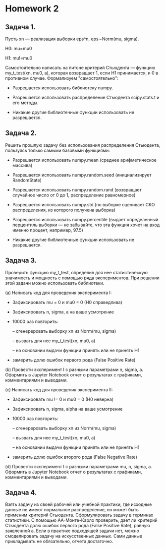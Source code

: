 # Homework 2

## Задача 1.

Пусть xn — реализация выборки eps^n, eps∼Norm(mu, sigma).

H0: mu=mu0

H1: mu!=mu0

Самостоятельно написать на питоне критерий Стьюдента — функцию my_t_test(xn, mu0, a), которая возвращает 1, если H1 принимается, и 0 в противном случае. Формализуем "самостоятельно":

- Разрешается использовать библиотеку numpy.

- Разрешается использовать распределение Стьюдента scipy.stats.t и его методы.

- Никакие другие библиотечные функции использовать не разрешается.

## Задача 2.

Решить прошлую задачу без использования распределения Стьюдента, пользуясь только самыми базовыми функциями:

- Разрешается использовать numpy.mean (среднее арифметическое массива)

- Разрешается использовать numpy.random.seed (инициализирует RandomState)

- Разрешается использовать numpy.random.rand (возвращает случайное число от 0 до 1, распределение равномерное)

- Разрешается использовать numpy.std (по выборке оценивает СКО распределения, из которого получена выборка)

- Разрешается использовать numpy.percentile (выдает определенный перцентиль выборки — не забывайте, что эта функция хочет на вход именно процент, например, 97.5)

- Никакие другие библиотечные функции использовать не разрешается.

## Задача 3.

Проверить функцию my_t_test, определив для нее статистическую значимость и мощность с помощью ряда экспериментов. При решении этой задачи можно использовать библиотеки.

(a) Написать код для проведения эксперимента I:

- Зафиксировать mu = 0 и mu0 = 0 (H0 справедлива)

- Зафиксировать n, sigma, a на ваше усмотрение

- 10000 раз повторить:

    – сгенереровать выборку xn из Norm(mu, sigma)
    
    – вызвать для нее my_t_test(xn, mu0, a)
    
    – на основании выдачи функции принять или не принять H1
    
- замерить долю ошибок первого рода (False Positive Rate)

(b) Провести эксперимент I с разными параметрами n, sigma, a. Оформить в Jupyter Notebook отчет о результатах c графиками, комментариями и выводами.

(c) Написать код для проведения эксперимента II:

- Зафиксировать mu != 0 и mu0 = 0 (H0 неверна)

- Зафиксировать n, sigma, alpha на ваше усмотрение

- 10000 раз повторить:

    – сгенереровать выборку xn из Norm(mu, sigma)
    
    – вызвать для нее my_t_test(xn, mu0, a)
    
    – на основании выдачи функции принять или не принять H1

- замерить долю ошибок второго рода (False Negative Rate)

(d) Провести эксперимент I с разными параметрами mu, n, sigma, a. Оформить в Jupyter Notebook отчет о результатах c графиками, комментариями и выводами.

## Задача 4.

Взять задачу из своей рабочей или учебной практики, где исходные данные не имеют нормальное распределение, но может быть применим критерий Стьюдента. Сформулировать задачу в терминах статистики. С помощью AA-Монте-Карло проверить, дает ли критерий Стьюдента долю ошибок первого рода (False Positive Rate), равную заявленной a. Если в практике подходящей задачи нет, можно смоделировать задачу на искусственных данных. Сами данные прикладывать не обязательно, отчета достаточно.
